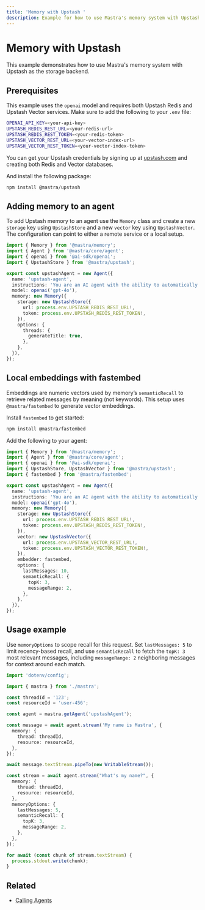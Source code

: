 ```yaml
---
title: 'Memory with Upstash '
description: Example for how to use Mastra's memory system with Upstash Redis storage and vector capabilities.
---
```


# Memory with Upstash

This example demonstrates how to use Mastra's memory system with Upstash as the storage backend.

## Prerequisites

This example uses the `openai` model and requires both Upstash Redis and Upstash Vector services. Make sure to add the following to your `.env` file:

```bash filename=".env" copy
OPENAI_API_KEY=<your-api-key>
UPSTASH_REDIS_REST_URL=<your-redis-url>
UPSTASH_REDIS_REST_TOKEN=<your-redis-token>
UPSTASH_VECTOR_REST_URL=<your-vector-index-url>
UPSTASH_VECTOR_REST_TOKEN=<your-vector-index-token>
```

You can get your Upstash credentials by signing up at [upstash.com](https://upstash.com) and creating both Redis and Vector databases.

And install the following package:

```bash copy
npm install @mastra/upstash
```

## Adding memory to an agent

To add Upstash memory to an agent use the `Memory` class and create a new `storage` key using `UpstashStore` and a new `vector` key using `UpstashVector`. The configuration can point to either a remote service or a local setup.

```typescript filename="src/mastra/agents/example-upstash-agent.ts" showLineNumbers copy
import { Memory } from '@mastra/memory';
import { Agent } from '@mastra/core/agent';
import { openai } from '@ai-sdk/openai';
import { UpstashStore } from '@mastra/upstash';

export const upstashAgent = new Agent({
  name: 'upstash-agent',
  instructions: 'You are an AI agent with the ability to automatically recall memories from previous interactions.',
  model: openai('gpt-4o'),
  memory: new Memory({
    storage: new UpstashStore({
      url: process.env.UPSTASH_REDIS_REST_URL!,
      token: process.env.UPSTASH_REDIS_REST_TOKEN!,
    }),
    options: {
      threads: {
        generateTitle: true,
      },
    },
  }),
});
```

## Local embeddings with fastembed

Embeddings are numeric vectors used by memory’s `semanticRecall` to retrieve related messages by meaning (not keywords). This setup uses `@mastra/fastembed` to generate vector embeddings.

Install `fastembed` to get started:

```bash copy
npm install @mastra/fastembed
```

Add the following to your agent:

```typescript filename="src/mastra/agents/example-upstash-agent.ts" showLineNumbers copy
import { Memory } from '@mastra/memory';
import { Agent } from '@mastra/core/agent';
import { openai } from '@ai-sdk/openai';
import { UpstashStore, UpstashVector } from '@mastra/upstash';
import { fastembed } from '@mastra/fastembed';

export const upstashAgent = new Agent({
  name: 'upstash-agent',
  instructions: 'You are an AI agent with the ability to automatically recall memories from previous interactions.',
  model: openai('gpt-4o'),
  memory: new Memory({
    storage: new UpstashStore({
      url: process.env.UPSTASH_REDIS_REST_URL!,
      token: process.env.UPSTASH_REDIS_REST_TOKEN!,
    }),
    vector: new UpstashVector({
      url: process.env.UPSTASH_VECTOR_REST_URL!,
      token: process.env.UPSTASH_VECTOR_REST_TOKEN!,
    }),
    embedder: fastembed,
    options: {
      lastMessages: 10,
      semanticRecall: {
        topK: 3,
        messageRange: 2,
      },
    },
  }),
});
```

## Usage example

Use `memoryOptions` to scope recall for this request. Set `lastMessages: 5` to limit recency-based recall, and use `semanticRecall` to fetch the `topK: 3` most relevant messages, including `messageRange: 2` neighboring messages for context around each match.

```typescript filename="src/test-upstash-agent.ts" showLineNumbers copy
import 'dotenv/config';

import { mastra } from './mastra';

const threadId = '123';
const resourceId = 'user-456';

const agent = mastra.getAgent('upstashAgent');

const message = await agent.stream('My name is Mastra', {
  memory: {
    thread: threadId,
    resource: resourceId,
  },
});

await message.textStream.pipeTo(new WritableStream());

const stream = await agent.stream("What's my name?", {
  memory: {
    thread: threadId,
    resource: resourceId,
  },
  memoryOptions: {
    lastMessages: 5,
    semanticRecall: {
      topK: 3,
      messageRange: 2,
    },
  },
});

for await (const chunk of stream.textStream) {
  process.stdout.write(chunk);
}
```

## Related

- [Calling Agents](../agents/calling-agents)

